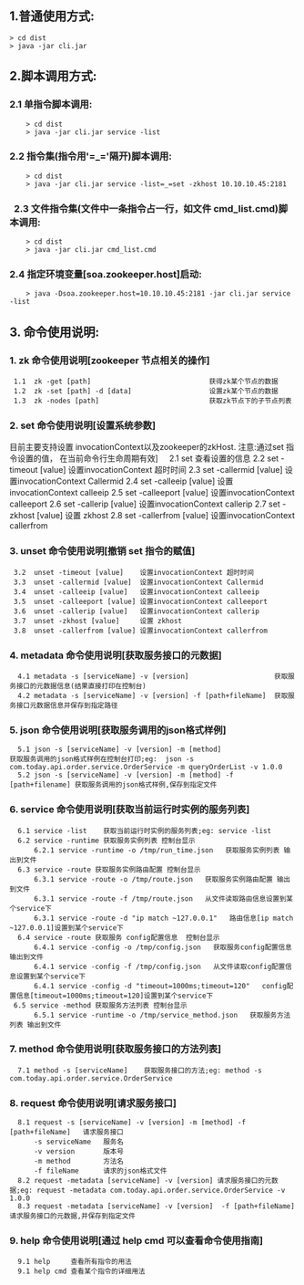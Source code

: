## 1.普通使用方式:  
    > cd dist  
    > java -jar cli.jar

## 2.脚本调用方式:  
###    2.1 单指令脚本调用:  
        > cd dist  
        > java -jar cli.jar service -list  
 
###   2.2 指令集(指令用'=_='隔开)脚本调用:  
        > cd dist  
        > java -jar cli.jar service -list=_=set -zkhost 10.10.10.45:2181
        
###   2.3 文件指令集(文件中一条指令占一行，如文件 cmd_list.cmd)脚本调用:  
        > cd dist  
        > java -jar cli.jar cmd_list.cmd
       
###   2.4 指定环境变量[soa.zookeeper.host]启动:   
        > java -Dsoa.zookeeper.host=10.10.10.45:2181 -jar cli.jar service -list   

## 3. 命令使用说明:    
    
###    1. zk 命令使用说明[zookeeper   节点相关的操作]  
     1.1  zk -get [path]                             获得zk某个节点的数据
     1.2  zk -set [path] -d [data]                   设置zk某个节点的数据
     1.3  zk -nodes [path]                           获取zk节点下的子节点列表
     
###    2. set 命令使用说明[设置系统参数]
目前主要支持设置 invocationContext以及zookeeper的zkHost.
注意:通过set 指令设置的值， 在当前命令行生命周期有效]    
     2.1  set                     查看设置的信息
     2.2  set -timeout [value]    设置invocationContext 超时时间
     2.3  set -callermid [value]  设置invocationContext Callermid
     2.4  set -calleeip [value]   设置invocationContext calleeip
     2.5  set -calleeport [value] 设置invocationContext calleeport
     2.6  set -callerip [value]   设置invocationContext callerip
     2.7  set -zkhost [value]     设置 zkhost
     2.8  set -callerfrom [value] 设置invocationContext callerfrom
     
###    3. unset 命令使用说明[撤销 set 指令的赋值]  
     3.2  unset -timeout [value]    设置invocationContext 超时时间
     3.3  unset -callermid [value]  设置invocationContext Callermid
     3.4  unset -calleeip [value]   设置invocationContext calleeip
     3.5  unset -calleeport [value] 设置invocationContext calleeport
     3.6  unset -callerip [value]   设置invocationContext callerip
     3.7  unset -zkhost [value]     设置 zkhost
     3.8  unset -callerfrom [value] 设置invocationContext callerfrom
     
###    4. metadata 命令使用说明[获取服务接口的元数据]  
      4.1 metadata -s [serviceName] -v [version]                     获取服务接口的元数据信息(结果直接打印在控制台)
      4.2 metadata -s [serviceName] -v [version] -f [path+fileName]  获取服务接口元数据信息并保存到指定路径
      
###    5. json 命令使用说明[获取服务调用的json格式样例]  
      5.1 json -s [serviceName] -v [version] -m [method]                    获取服务调用的json格式样例在控制台打印;eg:  json -s com.today.api.order.service.OrderService -m queryOrderList -v 1.0.0
      5.2 json -s [serviceName] -v [version] -m [method] -f [path+filename] 获取服务调用的json格式样例,保存到指定文件
      
###    6. service 命令使用说明[获取当前运行时实例的服务列表]  
      6.1 service -list    获取当前运行时实例的服务列表;eg: service -list
      6.2 service -runtime 获取服务实例列表 控制台显示
          6.2.1 service -runtime -o /tmp/run_time.json   获取服务实例列表 输出到文件
      6.3 service -route 获取服务实例路由配置 控制台显示
          6.3.1 service -route -o /tmp/route.json   获取服务实例路由配置 输出到文件
          6.3.1 service -route -f /tmp/route.json   从文件读取路由信息设置到某个service下
          6.3.1 service -route -d "ip match ~127.0.0.1"   路由信息[ip match ~127.0.0.1]设置到某个service下
      6.4 service -route 获取服务 config配置信息  控制台显示
          6.4.1 service -config -o /tmp/config.json   获取服务config配置信息 输出到文件
          6.4.1 service -config -f /tmp/config.json   从文件读取config配置信息设置到某个service下
          6.4.1 service -config -d "timeout=1000ms;timeout=120"   config配置信息[timeout=1000ms;timeout=120]设置到某个service下
     6.5 service -method 获取服务方法列表 控制台显示
          6.5.1 service -runtime -o /tmp/service_method.json   获取服务方法列表 输出到文件       
      
###    7. method 命令使用说明[获取服务接口的方法列表]  
      7.1 method -s [serviceName]    获取服务接口的方法;eg: method -s com.today.api.order.service.OrderService
      
###    8. request 命令使用说明[请求服务接口]  
      8.1 request -s [serviceName] -v [version] -m [method] -f [path+fileName]   请求服务接口
          -s serviceName   服务名
          -v version       版本号
          -m method        方法名
          -f fileName      请求的json格式文件    
      8.2 request -metadata [serviceName] -v [version] 请求服务接口的元数据;eg: request -metadata com.today.api.order.service.OrderService -v 1.0.0
      8.3 request -metadata [serviceName] -v [version]  -f [path+fileName]请求服务接口的元数据,并保存到指定文件

###    9. help 命令使用说明[通过  help cmd 可以查看命令使用指南]  
      9.1 help     查看所有指令的用法
      9.1 help cmd 查看某个指令的详细用法
